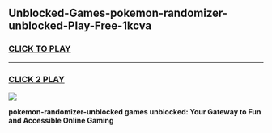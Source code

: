 
## Unblocked-Games-pokemon-randomizer-unblocked-Play-Free-1kcva
<h3>
<a href="https://premium76.site?title=pokemon-randomizer-unblocked&ref=23A">CLICK TO PLAY</a></h3>
<hr>

<h3>
<a href="https://premium76.site?title=pokemon-randomizer-unblocked&ref=23A">CLICK 2 PLAY</a>
  
</h3>

<a href="https://premium76.site?title=pokemon-randomizer-unblocked&ref=23A"><img src="https://clearcache.store/games.png"></a>


**pokemon-randomizer-unblocked games unblocked: Your Gateway to Fun and Accessible Online Gaming**
